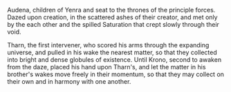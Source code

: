 Audena, children of Yenra and seat to the thrones of the principle forces. Dazed upon creation, in the scattered ashes of their creator, and met only by the each other and the spilled Saturation that crept slowly through their void.

Tharn, the first intervener, who scored his arms through the expanding universe, and pulled in his wake the nearest matter, so that they collected into bright and dense globules of existence. Until Krono, second to awaken from the daze, placed his hand upon Tharn's, and let the matter in his brother's wakes move freely in their momentum, so that they may collect on their own and in harmony with one another.